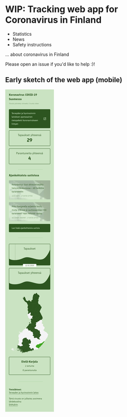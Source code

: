 # WIP: Tracking web app for Coronavirus in Finland 

- Statistics
- News 
- Safety instructions

... about coronavirus in Finland

Please open an issue if you'd like to help :)!

## Early sketch of the web app (mobile)

![Luonnos](https://github.com/ahnl/coronavirus-finland/blob/master/luonnos.png?raw=true)